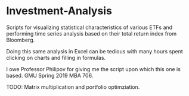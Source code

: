 # Investment-Analysis
Scripts for visualizing statistical characteristics of various ETFs and performing time series analysis based on their total return index from Bloomberg.

Doing this same analysis in Excel can be tedious with many hours spent clicking on charts and filling in formulas.

I owe Professor Philipov for giving me the script upon which this one is based. GMU Spring 2019 MBA 706. 

TODO:
Matrix multiplication and portfolio optimziation.
